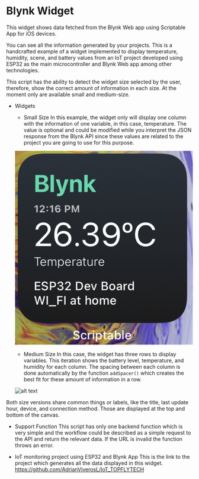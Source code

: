 # Blynk Widget
This widget shows data fetched from the Blynk Web app using Scriptable App for iOS devices. 

You can see all the information generated by your projects. This is a handcrafted example of a widget implemented to display temperature, humidity, scene, and battery values from an IoT project developed using ESP32 as the main microcontroller and Blynk Web app among other technologies. 

This script has the ability to detect the widget size selected by the user, therefore, show the correct amount of information in each size. At the moment only are available small and medium-size. 

* Widgets 
    - Small Size
   In this example, the widget only will display one column with the information of one variable, in this case, temperature. The value is optional and could be modified while you interpret the JSON response from the Blynk API since these values are related to the project you are going to use for this purpose. 

    ![alt text](https://github.com/AdrianViverosL/myScriptableWidgets/blob/main/BlynkWidget/small.jpeg?raw=true)

    - Medium Size
    In this case, the widget has three rows to display variables. This iteration shows the battery level, temperature, and humidity for each column. The spacing between each column is done automatically by the function ``` addSpacer() ``` which creates the best fit for these amount of information in a row. 

    ![alt text](https://github.com/AdrianViverosL/myScriptableWidgets/blob/main/BlynkWidget/medium.jpeg?raw=true)

Both size versions share common things or labels, like the title, last update hour, device, and connection method. Those are displayed at the top and bottom of the canvas. 

* Support Function
This script has only one backend function which is very simple and the workflow could be described as a simple request to the API and return the relevant data. If the URL is invalid the function throws an error. 

* IoT monitoring project using ESP32 and Blynk App
This is the link to the project which generates all the data displayed in this widget. 
https://github.com/AdrianViverosL/IoT_TOPFLYTECH
